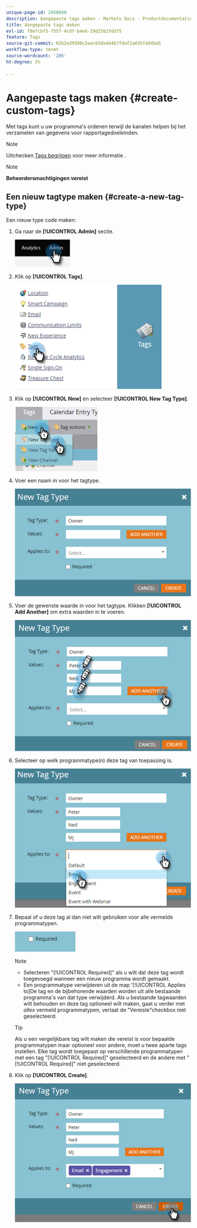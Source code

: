 ```yaml
---
unique-page-id: 2950660
description: Aangepaste tags maken - Marketo Docs - Productdocumentatie
title: Aangepaste tags maken
exl-id: f8efcbf5-7557-4cdf-b4e6-29d25b2fdd75
feature: Tags
source-git-commit: 02b2e39580c5eac63de4b4b7fdaf2a835fdd4ba5
workflow-type: tm+mt
source-wordcount: '205'
ht-degree: 2%

---
```


# Aangepaste tags maken {#create-custom-tags}

Met tags kunt u uw programma&#39;s ordenen terwijl de kanalen helpen bij het verzamelen van gegevens voor rapportagedoeleinden.

>[!NOTE]
>
>Uitchecken [Tags begrijpen](/help/marketo/product-docs/core-marketo-concepts/programs/working-with-programs/understanding-tags.md) voor meer informatie .

>[!NOTE]
>
>**Beheerdersmachtigingen vereist**

## Een nieuw tagtype maken {#create-a-new-tag-type}

Een nieuw type code maken:

1. Ga naar de **[!UICONTROL Admin]** sectie.

   ![](assets/create-custom-tags-1.png)

1. Klik op **[!UICONTROL Tags]**.

   ![](assets/create-custom-tags-2.png)

1. Klik op **[!UICONTROL New]** en selecteer **[!UICONTROL New Tag Type]**.

   ![](assets/create-custom-tags-3.png)

1. Voer een naam in voor het tagtype.

   ![](assets/create-custom-tags-4.png)

1. Voer de gewenste waarde in voor het tagtype. Klikken **[!UICONTROL Add Another]** om extra waarden in te voeren.

   ![](assets/create-custom-tags-5.png)

1. Selecteer op welk programmatype(n) deze tag van toepassing is.

   ![](assets/create-custom-tags-6.png)

1. Bepaal of u deze tag al dan niet wilt gebruiken voor alle vermelde programmatypen.

   ![](assets/create-custom-tags-7.png)

   >[!NOTE]
   >
   >* Selecteren &quot;[!UICONTROL Required]&quot; als u wilt dat deze tag wordt toegevoegd wanneer een nieuw programma wordt gemaakt.
   >* Een programmatype verwijderen uit de map &#39;[!UICONTROL Applies to]De tag en de bijbehorende waarden worden uit alle bestaande programma&#39;s van dat type verwijderd. Als u bestaande tagwaarden wilt behouden en deze tag optioneel wilt maken, gaat u verder met _alles_ vermeld programmatypen, verlaat de &quot;Vereiste&quot;checkbox niet geselecteerd.

   >[!TIP]
   >
   >Als u een vergelijkbare tag wilt maken die vereist is voor bepaalde programmatypen maar optioneel voor andere, moet u twee aparte tags instellen. Elke tag wordt toegepast op verschillende programmatypen met een tag &quot;[!UICONTROL Required]&quot; geselecteerd en de andere met &quot;[!UICONTROL Required]&quot; niet geselecteerd.

1. Klik op **[!UICONTROL Create]**.

   ![](assets/create-custom-tags-8.png)
